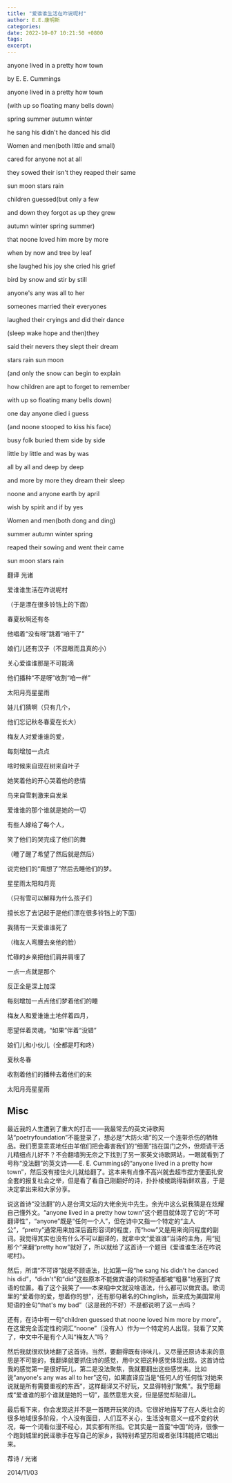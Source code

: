 ```yaml
---
title: "爱谁谁生活在咋说呢村"
author: E.E.康明斯
categories:
date: 2022-10-07 10:21:50 +0800
tags:
excerpt:
---
```



anyone lived in a pretty how town

by E. E. Cummings

anyone lived in a pretty how town

(with up so floating many bells down)

spring summer autumn winter

he sang his didn't he danced his did



Women and men(both little and small)

cared for anyone not at all

they sowed their isn't they reaped their same

sun moon stars rain



children guessed(but only a few

and down they forgot as up they grew

autumn winter spring summer)

that noone loved him more by more



when by now and tree by leaf

she laughed his joy she cried his grief

bird by snow and stir by still

anyone's any was all to her



someones married their everyones

laughed their cryings and did their dance

(sleep wake hope and then)they

said their nevers they slept their dream



stars rain sun moon

(and only the snow can begin to explain

how children are apt to forget to remember

with up so floating many bells down)



one day anyone died i guess

(and noone stooped to kiss his face)

busy folk buried them side by side

little by little and was by was



all by all and deep by deep

and more by more they dream their sleep

noone and anyone earth by april

wish by spirit and if by yes



Women and men(both dong and ding)

summer autumn winter spring

reaped their sowing and went their came

sun moon stars rain




翻译 光诸

爱谁谁生活在咋说呢村

（于是漂在很多铃铛上的下面）

春夏秋啊还有冬

他唱着“没有呀”跳着“咱干了”



娘们儿还有汉子（不显眼而且真的小）

关心爱谁谁那是不可能滴

他们播种“不是呀”收割“咱一样”

太阳月亮星星雨



娃儿们猜啊（只有几个，

他们忘记秋冬春夏在长大）

梅友人对爱谁谁的爱，

每刻增加一点点



啥时候来自现在树来自叶子

她笑着他的开心哭着他的悲情

鸟来自雪刺激来自发呆

爱谁谁的那个谁就是她的一切



有些人嫁给了每个人，

笑了他们的哭完成了他们的舞

（睡了醒了希望了然后就是然后）

说完他们的“甭想了”然后去睡他们的梦。



星星雨太阳和月亮

（只有雪可以解释为什么孩子们

擅长忘了去记起于是他们漂在很多铃铛上的下面）



我猜有一天爱谁谁死了

（梅友人弯腰去亲他的脸）

忙碌的乡亲把他们肩并肩埋了

一点一点就是那个



反正全是深上加深

每刻增加一点点他们梦着他们的睡

梅友人和爱谁谁土地伴着四月，

愿望伴着灵魂，“如果”伴着“没错”



娘们儿和小伙儿（全都是叮和咚）

夏秋冬春

收割着他们的播种去着他们的来

太阳月亮星星雨



## Misc


最近我的人生遭到了重大的打击——我最常去的英文诗歌网站“poetryfoundation”不能登录了，想必是“大防火墙”的又一个连带杀伤的牺牲品。我们愿意乖乖地任由羊倌们把会毒害我们的“细菌”挡在国门之外，但烦请干活儿精细点儿好不？不会翻墙狗无奈之下找到了另一家英文诗歌网站，一眼就看到了号称“没法翻”的英文诗——E. E. Cummings的“anyone lived in a pretty how town”，然后没有搂住火儿就给翻了。这本来有点像不高兴就去超市捏方便面扎安全套的报复社会之举，但是看了看自己刚翻好的诗，扑扑棱棱跳得新鲜欢喜，于是决定拿出来和大家分享。



说这首诗“没法翻”的人是台湾文坛的大佬余光中先生。余光中这么说我猜是在炫耀自己懂外文。“anyone lived in a pretty how town”这个题目就体现了它的“不可翻译性”，“anyone”既是“任何一个人”，但在诗中又指一个特定的“主人公”，“pretty”通常用来加深后面形容词的程度，而“how”又是用来询问程度的副词。我觉得其实也没有什么不可以翻译的，就拿中文“爱谁谁”当诗的主角，用“挺那个”来翻“pretty how”就好了，所以就给了这首诗一个题目《爱谁谁生活在咋说呢村》。



然后，所谓“不可译”就是不顾语法，比如第一段“he sang his didn't he danced his did”，“didn't”和“did”这些原本不能做宾语的词和短语都被“粗暴”地塞到了宾语的位置。看了这个我笑了——本来咱中文就没啥语法，什么都可以做宾语。歌词里的“爱着你的爱，想着你的想”，还有那句著名的Chinglish，后来成为美国常用短语的金句“that's my bad”（这是我的不好）不是都说明了这一点吗？



还有，在诗中有一句“children guessed that noone loved him more by more”，在这里完全否定性的词汇“noone”（没有人）作为一个特定的人出现，我看了又笑了，中文中不是有个人叫“梅友人”吗？



然后我就很欢快地翻了这首诗。当然，要翻得既有诗味儿，又尽量还原诗本来的意思是不可能的，我翻译就要抓住诗的感觉，用中文把这种感觉体现出现。这首诗给我的感觉第一是很好玩儿，第二是没法聚焦，我就要翻出这些感觉来。比如说“anyone's any was all to her”这句，如果直译应当是“任何人的‘任何性’对她来说就是所有需要重视的东西”，这样翻译又不好玩，又显得特别“聚焦”。我宁愿翻成“爱谁谁的那个谁就是她的一切”，虽然意思大变，但是感觉却贴谱儿。



最后看下来，你会发现这并不是一首瞎开玩笑的诗。它很好地描写了在人类社会的很多地域很多阶段，个人没有面目，人们互不关心，生活没有意义一成不变的状况，每一个词看似漫不经心，其实都有所指。它其实是一首蛮“中国”的诗，很像一个跑到城里的民谣歌手在写自己的家乡，我特别希望苏阳或者张玮玮能把它唱出来。



荐诗 / 光诸


2014/11/03






